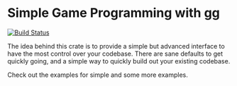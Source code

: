 # Simple Game Programming with gg

[![Build Status](http://drone.studicloud.hs-furtwangen.de/api/badges/TheNeikos/rust-gg/status.svg)](http://drone.studicloud.hs-furtwangen.de/TheNeikos/rust-gg)

The idea behind this crate is to provide a simple but advanced interface to
have the most control over your codebase. There are sane defaults to get
quickly going, and a simple way to quickly build out your existing codebase.

Check out the examples for simple and some more examples.
